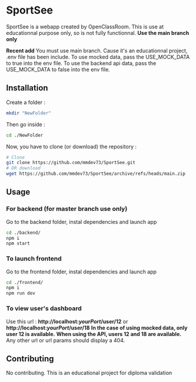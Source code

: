 # SportSee

SportSee is a webapp created by OpenClassRoom. This is use at educationnal purpose only, so is not fully functionnal.
**Use the main branch only**

**__Recent add__**
You must use main branch.
Cause it's an educationnal project, .env file has been include.
To use mocked data, pass the USE_MOCK_DATA to true into the env file.
To use the backend api data, pass the USE_MOCK_DATA to false into the env file.

## Installation
Create a folder :
```bash
mkdir "NewFolder"
```
Then go inside :
```bash
cd ./NewFolder
```
Now, you have to clone (or download) the repository :
```bash
# Clone
git clone https://github.com/mmdev73/SportSee.git
# OR download
wget https://github.com/mmdev73/SportSee/archive/refs/heads/main.zip
```
## Usage
### For backend (for master branch use only)
Go to the backend folder, instal dependencies and launch app
```bash
cd ./backend/
npm i
npm start
```
### To launch frontend
Go to the frontend folder, instal dependencies and launch app
```bash
cd ./frontend/
npm i
npm run dev
```
### To view user's dashboard
Use this url  : **http://localhost:***yourPort***/user/12** or **http://localhost:***yourPort***/user/18**
**In the case of using __mocked data__, only user 12 is available.**
**When using the __API__, users 12 and 18 are available.**
Any other url or url params should display a 404.
## Contributing

No contributing. This is an educational project for diploma validation
